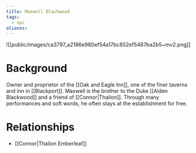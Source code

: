```yaml
---
title: Maxwell Blackwood
tags:
  - npc
aliases:
---
```

![[public/images/ca3797_a2186e980ef54a17bc852ef5487ba2b5~mv2.png]]
# Background
Owner and proprietor of the [[Oak and Eagle Inn]], one of the finer taverns and inn in [[Blackport]]. Maxwell is the brother to the Duke [[Alden Blackwood]] and a friend of [[Connor|Thalion]]. Through many performances and soft words, he often stays at the establishment for free.

# Relationships
* [[Connor|Thalion Emberleaf]]